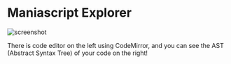 # Maniascript Explorer

![screenshot](https://media.discordapp.net/attachments/102848732738912256/672165614416298024/unknown.png)

There is code editor on the left using CodeMirror, and you can see the AST (Abstract Syntax Tree) of your code on the right!
